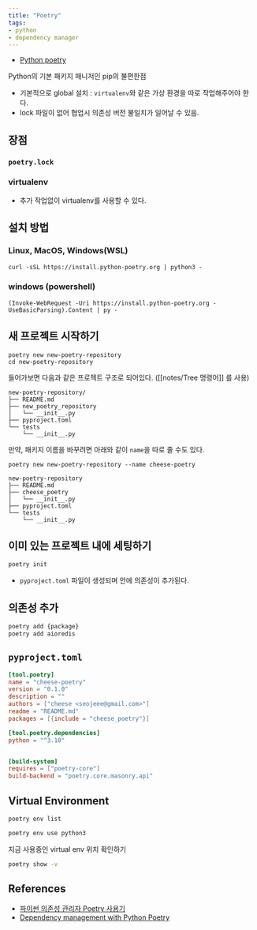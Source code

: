 ```yaml
---
title: "Poetry"
tags:
- python
- dependency manager
---
```


- [Python poetry](https://python-poetry.org/)

Python의 기본 패키지 매니저인 pip의 불편한점 
- 기본적으로 global 설치 : `virtualenv`와 같은 가상 환경을 따로 작업해주어야 한다. 
- lock 파일이 없어 협업시 의존성 버전 불일치가 일어날 수 있음. 

## 장점
### `poetry.lock` 

### virtualenv 
- 추가 작업없이 virtualenv를 사용할 수 있다. 

## 설치 방법 
### Linux, MacOS, Windows(WSL)
```
curl -sSL https://install.python-poetry.org | python3 -
```

### windows (powershell)
```
(Invoke-WebRequest -Uri https://install.python-poetry.org -UseBasicParsing).Content | py -
```

## 새 프로젝트 시작하기 
```
poetry new new-poetry-repository
cd new-poetry-repository
```
들어가보면 다음과 같은 프로젝트 구조로 되어있다. ([[notes/Tree 명령어]] 를 사용)
```
new-poetry-repository/
├── README.md
├── new_poetry_repository
│   └── __init__.py
├── pyproject.toml
└── tests
    └── __init__.py
```

만약, 패키지 이름을 바꾸려면 아래와 같이 `name`을 따로 줄 수도 있다.
```
poetry new new-poetry-repository --name cheese-poetry
```

```
new-poetry-repository
├── README.md
├── cheese_poetry
│   └── __init__.py
├── pyproject.toml
└── tests
    └── __init__.py
```

## 이미 있는 프로젝트 내에 세팅하기

```sh
poetry init
```
- `pyproject.toml` 파일이 생성되며 안에 의존성이 추가된다. 

## 의존성 추가 
```sh
poetry add {package}
poetry add aioredis
```

## `pyproject.toml`

```toml
[tool.poetry]
name = "cheese-poetry"
version = "0.1.0"
description = ""
authors = ["cheese <seojeee@gmail.com>"]
readme = "README.md"
packages = [{include = "cheese_poetry"}]

[tool.poetry.dependencies]
python = "^3.10"


[build-system]
requires = ["poetry-core"]
build-backend = "poetry.core.masonry.api"
```

## Virtual Environment
```sh
poetry env list

poetry env use python3
```
지금 사용중인 virtual env 위치 확인하기 
```sh
poetry show -v
```


## References
- [파이썬 의존성 관리자 Poetry 사용기](https://spoqa.github.io/2019/08/09/brand-new-python-dependency-manager-poetry.html)
- [Dependency management with Python Poetry](https://realpython.com/dependency-management-python-poetry/)